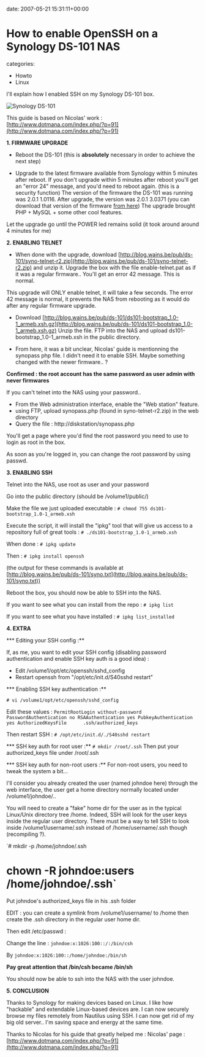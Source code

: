 


date: 2007-05-21 15:31:11+00:00


# How to enable OpenSSH on a Synology DS-101 NAS

categories:
- Howto
- Linux


I'll explain how I enabled SSH on my Synology DS-101 box.

![Synology DS-101](https://blog.wains.be/images/00-imageshack.jpg)

This guide is based on Nicolas' work : [http://www.dotmana.com/index.php/?p=91](http://www.dotmana.com/index.php/?p=91)



**1. FIRMWARE UPGRADE**

* Reboot the DS-101 (this is **absolutely** necessary in order to achieve the next step)

* Upgrade to the latest firmware available from Synology within 5 minutes after reboot. 
If you don't upgrade within 5 minutes after reboot you'll get an "error 24" message, and you'd need to reboot again. (this is a security function)
The version of the firmware the DS-101 was running was 2.0.1 1.0116.
After upgrade, the version was 2.0.1 3.0371 (you can download that version of the firmware [from here](http://blog.wains.be/pub/ds-101/synology_ixp420_1hd_0371.zip))
The upgrade brought PHP + MySQL + some other cool features.

Let the upgrade go until the POWER led remains solid (it took around around 4 minutes for me)

**2. ENABLING TELNET**

* When done with the upgrade, download [http://blog.wains.be/pub/ds-101/syno-telnet-r2.zip](http://blog.wains.be/pub/ds-101/syno-telnet-r2.zip) and unzip it.
Upgrade the box with the file enable-telnet.pat as if it was a regular firmware..
You'll get an error 42 message. This is normal.

This upgrade will ONLY enable telnet, it will take a few seconds.
The error 42 message is normal, it prevents the NAS from rebooting as it would do after any regular firmware upgrade.

* Download [http://blog.wains.be/pub/ds-101/ds101-bootstrap_1.0-1_armeb.xsh.gz](http://blog.wains.be/pub/ds-101/ds101-bootstrap_1.0-1_armeb.xsh.gz)
Unzip the file.
FTP into the NAS and upload ds101-bootstrap_1.0-1_armeb.xsh in the public directory.

* From here, it was a bit unclear, Nicolas' guide is mentionning the synopass php file. I didn't need it to enable SSH. Maybe something changed with the newer firmware.. ?

**Confirmed : the root account has the same password as user admin with never firmwares**

If you can't telnet into the NAS using your password..
- From the Web administration interface, enable the "Web station" feature.
- using FTP, upload synopass.php (found in syno-telnet-r2.zip) in the web directory
- Query the file : http://diskstation/synopass.php

You'll get a page where you'd find the root password you need to use to login as root in the box.

As soon as you're logged in, you can change the root password by using passwd.

**3. ENABLING SSH**

Telnet into the NAS, use root as user and your password

Go into the public directory (should be /volume1/public/)

Make the file we just uploaded executable :
`# chmod 755 ds101-bootstrap_1.0-1_armeb.xsh`

Execute the script, it will install the "ipkg" tool that will give us access to a repository full of great tools : 
`# ./ds101-bootstrap_1.0-1_armeb.xsh`

When done :
`# ipkg update`

Then : 
`# ipkg install openssh`

(the output for these commands is available at [http://blog.wains.be/pub/ds-101/syno.txt](http://blog.wains.be/pub/ds-101/syno.txt))

Reboot the box, you should now be able to SSH into the NAS.

If you want to see what you can install from the repo :
`# ipkg list`

If you want to see what you have installed :
`# ipkg list_installed`

**4. EXTRA**

*** Editing your SSH config :**

If, as me, you want to edit your SSH config (disabling password authentication and enable SSH key auth is a good idea) :

- Edit /volume1/opt/etc/openssh/sshd_config
- Restart openssh from "/opt/etc/init.d/S40sshd restart"

*** Enabling SSH key authentication :**

`# vi /volume1/opt/etc/openssh/sshd_config`

Edit these values :
`PermitRootLogin without-password
PasswordAuthentication no
RSAAuthentication yes
PubkeyAuthentication yes
AuthorizedKeysFile      .ssh/authorized_keys`

Then restart SSH :
`# /opt/etc/init.d/./S40sshd restart`

*** SSH key auth for root user :**
`# mkdir /root/.ssh`
Then put your authorized_keys file under /root/.ssh

*** SSH key auth for non-root users :**
For non-root users, you need to tweak the system a bit...

I'll consider you already created the user (named johndoe here) through the web interface, the user get a home directory normally located under /volume1/johndoe/..

You will need to create a "fake" home dir for the user as in the typical Linux/Unix directory tree  /home. Indeed, SSH will look for the user keys inside the regular user directory. There must be a way to tell SSH to look inside /volume1/username/.ssh instead of /home/username/.ssh though (recompiling ?).

`# mkdir -p /home/johndoe/.ssh
# chown -R johndoe:users /home/johndoe/.ssh`
Put johndoe's authorized_keys file in his .ssh folder

EDIT : you can create a symlink from /volume1/username/ to /home then create the .ssh directory in the regular user home dir.

Then edit /etc/passwd :

Change the line : 
`johndoe:x:1026:100::/:/bin/csh`

By 
`johndoe:x:1026:100::/home/johndoe:/bin/sh`

**Pay great attention that /bin/csh became /bin/sh**

You should now be able to ssh into the NAS with the user johndoe.



**5. CONCLUSION**

Thanks to Synology for making devices based on Linux. I like how "hackable" and extendable Linux-based devices are.
I can now securely browse my files remotely from Nautilus using SSH. I can now get rid of my big old server.. I'm saving space and energy at the same time.

Thanks to Nicolas for his guide that greatly helped me :
Nicolas' page : [http://www.dotmana.com/index.php/?p=91](http://www.dotmana.com/index.php/?p=91)
